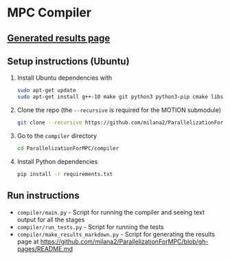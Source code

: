 # MPC Compiler

## [Generated results page](https://github.com/milana2/ParallelizationForMPC/blob/gh-pages/README.md)

## Setup instructions (Ubuntu)

1. Install Ubuntu dependencies with
   ```sh
   sudo apt-get update
   sudo apt-get install g++-10 make git python3 python3-pip cmake libssl-dev libboost-program-options-dev graphviz
   ```
2. Clone the repo (the `--recursive` is required for the MOTION submodule)
   ```sh
   git clone --recursive https://github.com/milana2/ParallelizationForMPC.git
   ```
3. Go to the `compiler` directory
   ```sh
   cd ParallelizationForMPC/compiler
   ```
4. Install Python dependencies
   ```sh
   pip install -r requirements.txt
   ```
   
## Run instructions

- `compiler/main.py` - Script for running the compiler and seeing text output for all the stages
- `compiler/run_tests.py` - Script for running the tests
- `compiler/make_results_markdown.py` - Script for generating the results page at https://github.com/milana2/ParallelizationForMPC/blob/gh-pages/README.md
